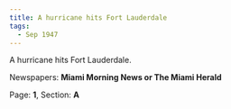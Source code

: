 ```yaml
---  
title: A hurricane hits Fort Lauderdale  
tags:  
  - Sep 1947  
---  
```

  
A hurricane hits Fort Lauderdale.  
  
Newspapers: **Miami Morning News or The Miami Herald**  
  
Page: **1**, Section: **A** 
